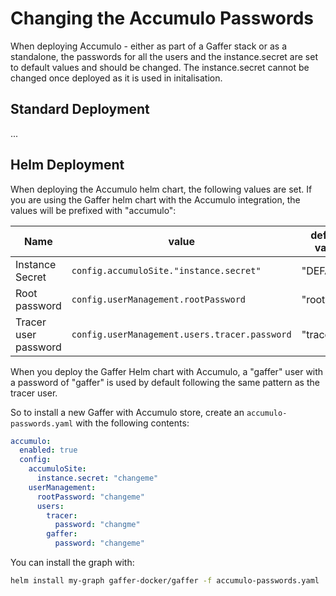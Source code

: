 # Changing the Accumulo Passwords

When deploying Accumulo - either as part of a Gaffer stack or as a standalone, the passwords for all the users and the instance.secret are set to default values and should be changed. The instance.secret cannot be changed once deployed as it is used in initalisation.

## Standard Deployment

...

## Helm Deployment

When deploying the Accumulo helm chart, the following values are set. If you are using the Gaffer helm chart with the Accumulo integration, the values will be prefixed with "accumulo":

| Name                 | value                                         | default value |
| -------------------- | --------------------------------------------- | ------------- |
| Instance Secret      | `config.accumuloSite."instance.secret"`       | "DEFAULT"     |
| Root password        | `config.userManagement.rootPassword`          | "root"        |
| Tracer user password | `config.userManagement.users.tracer.password` | "tracer"      |

When you deploy the Gaffer Helm chart with Accumulo, a "gaffer" user with a password of "gaffer" is used by default following the same pattern as the tracer user.

So to install a new Gaffer with Accumulo store, create an `accumulo-passwords.yaml` with the following contents:

```yaml
accumulo:
  enabled: true
  config:
    accumuloSite:
      instance.secret: "changeme"
    userManagement:
      rootPassword: "changeme"
      users:
        tracer:
          password: "changme"
        gaffer:
          password: "changeme"
```

You can install the graph with:

```bash
helm install my-graph gaffer-docker/gaffer -f accumulo-passwords.yaml
```

